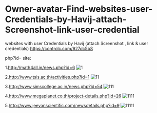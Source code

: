 # Owner-avatar-Find-websites-user-Credentials-by-Havij-attach-Screenshot-link-user-credential

websites with user Credentials by Havij (attach Screenshot , link & user credentials)
https://controlc.com/927dc5b8

php?id= site:


1.http://math4all.in/news.php?id=6
![1](https://github.com/AfrinShahana/Find-websites-user-Credentials-by-Havij-attach-Screenshot-link-user-credential/assets/123531000/ee55ab5f-994b-4018-8bbb-a557721e9433)


2.http://www.tsis.ac.th/activities.php?id=1
![11](https://github.com/AfrinShahana/Find-websites-user-Credentials-by-Havij-attach-Screenshot-link-user-credential/assets/123531000/be8cf354-0697-43d7-9e65-12d3fc0da5e2)


3.http://www.simscollege.ac.in/news.php?id=54
![111](https://github.com/AfrinShahana/Find-websites-user-Credentials-by-Havij-attach-Screenshot-link-user-credential/assets/123531000/27dcd9d9-0739-423e-8444-f749b305a2ea)


4.http://www.megaplanet.co.th/project-details.php?id=26
![1111](https://github.com/AfrinShahana/Find-websites-user-Credentials-by-Havij-attach-Screenshot-link-user-credential/assets/123531000/42894387-a0e6-4890-889f-e623c508e4df)


5.http://www.jeevanscientific.com/newsdetails.php?id=9
![11111](https://github.com/AfrinShahana/Find-websites-user-Credentials-by-Havij-attach-Screenshot-link-user-credential/assets/123531000/30ce209c-88b8-420a-baa3-63004711e345)

